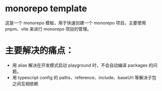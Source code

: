 # monorepo template

这是一个 monorepo 模板，用于快速创建一个 monorepo 项目。主要使用 pnpm、vite 来进行 monorepo 项目的管理。

# 主要解决的痛点：

- 用 alias 解决在开发模式启动 playground 时，不会自动编译 packages 的问题。
- 用 typescript config 的 paths、reference、include、baseUrl 等解决子包之间互相依赖
